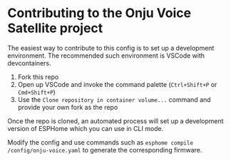 # Contributing to the Onju Voice Satellite project

The easiest way to contribute to this config is to set up a development environment. The recommended such environment is VSCode with devcontainers.

1. Fork this repo
1. Open up VSCode and invoke the command palette (`Ctrl+Shift+P` or `Cmd+Shift+P`)
1. Use the `Clone repository in container volume...` command and provide your own fork as the repo

Once the repo is cloned, an automated process will set up a development version of ESPHome which you can use in CLI mode.

Modify the config and use commands such as `esphome compile /config/onju-voice.yaml` to generate the corresponding firmware.

